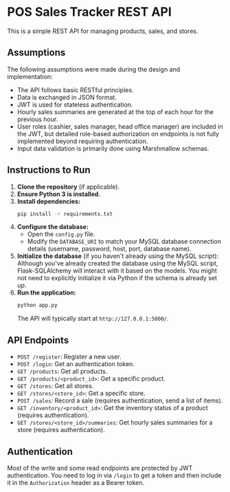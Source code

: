 # POS Sales Tracker REST API

This is a simple REST API for managing products, sales, and stores.

## Assumptions

The following assumptions were made during the design and implementation:

* The API follows basic RESTful principles.
* Data is exchanged in JSON format.
* JWT is used for stateless authentication.
* Hourly sales summaries are generated at the top of each hour for the previous hour.
* User roles (cashier, sales manager, head office manager) are included in the JWT, but detailed role-based authorization on endpoints is not fully implemented beyond requiring authentication.
* Input data validation is primarily done using Marshmallow schemas.

## Instructions to Run

1.  **Clone the repository** (if applicable).
2.  **Ensure Python 3 is installed.**
3.  **Install dependencies:**
    ```bash
    pip install -r requirements.txt
    ```
4.  **Configure the database:**
    * Open the `config.py` file.
    * Modify the `DATABASE_URI` to match your MySQL database connection details (username, password, host, port, database name).
5.  **Initialize the database** (if you haven't already using the MySQL script):
    Although you've already created the database using the MySQL script, Flask-SQLAlchemy will interact with it based on the models. You might not need to explicitly initialize it via Python if the schema is already set up.
6.  **Run the application:**
    ```bash
    python app.py
    ```
    The API will typically start at `http://127.0.0.1:5000/`.

## API Endpoints

* `POST /register`: Register a new user.
* `POST /login`: Get an authentication token.
* `GET /products`: Get all products.
* `GET /products/<product_id>`: Get a specific product.
* `GET /stores`: Get all stores.
* `GET /stores/<store_id>`: Get a specific store.
* `POST /sales`: Record a sale (requires authentication, send a list of items).
* `GET /inventory/<product_id>`: Get the inventory status of a product (requires authentication).
* `GET /stores/<store_id>/summaries`: Get hourly sales summaries for a store (requires authentication).

## Authentication

Most of the write and some read endpoints are protected by JWT authentication. You need to log in via `/login` to get a token and then include it in the `Authorization` header as a Bearer token.
